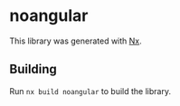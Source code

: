 # noangular

This library was generated with [Nx](https://nx.dev).

## Building

Run `nx build noangular` to build the library.
